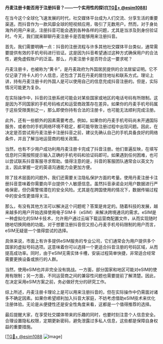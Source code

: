 **丹麦注册卡能否用于注册抖音？——一个实用性的探讨[[TG💪+ @esim1088](https://t.me/s/esim1088)]**

在当今这个全球化飞速发展的时代，社交媒体平台成为人们交流、分享生活的重要渠道。而抖音作为一款风靡全球的短视频应用，吸引了无数用户。然而，对于身处海外的用户来说，注册抖音可能会遇到各种各样的问题，尤其是当涉及到身份验证时。今天，我们就来聊聊丹麦注册卡是否能够用来注册抖音。

首先，我们需要明确一点：抖音的注册流程与许多其他社交媒体平台类似，通常需要提供有效的手机号码进行验证。这是因为抖音希望通过这种方式确保用户的合法性，避免虚假账户的泛滥。那么，丹麦注册卡是否符合这一要求呢？

丹麦注册卡，也被称为“黄卡”，是丹麦政府为外国居民提供的合法居留证明。它不仅记录了持卡人的个人信息，还包含了其在丹麦的居住地址和联系方式。理论上讲，持有丹麦注册卡的外国人是可以使用自己的信息完成抖音注册的。但是，实际情况可能更为复杂。

在实际操作中，抖音的注册系统可能会对某些国家或地区的电话号码有所限制。这是因为不同国家的手机号码格式和运营商政策存在差异。如果你的丹麦手机号码属于这些受限类别之一，那么即使你持有合法的注册卡，也可能无法顺利完成注册。

此外，还有一些额外的因素需要考虑。例如，如果你的丹麦手机号码尚未开通国际服务，或者你的手机网络环境不稳定，都可能导致注册过程中出现问题。因此，在决定是否尝试用丹麦注册卡注册抖音之前，建议先确认自己的手机具备良好的网络条件，并且了解当地运营商的相关政策。

当然，也有不少用户成功利用丹麦注册卡完成了抖音注册。他们普遍反映，在填写信息时只需按照提示输入正确的手机号码和验证码即可。如果遇到任何困难，也可以尝试联系抖音客服寻求帮助。值得注意的是，抖音的客服团队通常会以英文为主，因此掌握一定的英语沟通能力会更加方便。

除了技术层面的问题外，我们还需要关注隐私保护方面的考量。使用丹麦注册卡注册抖音意味着你需要向平台提供个人敏感信息。虽然抖音承诺会对用户数据进行严格保密，但仍需警惕潜在的安全风险。尤其是在跨国使用的情况下，数据传输过程中的安全性更值得关注。

那么，有没有其他方法可以解决这个问题呢？答案是肯定的。随着科技的发展，越来越多的用户开始选择使用电子SIM卡（eSIM）来解决跨境通讯的需求。eSIM是一种虚拟化的SIM卡技术，允许用户通过云端下载运营商配置文件，从而实现随时随地切换网络的功能。对于想要注册抖音但又担心丹麦手机号码限制的用户而言，eSIM无疑是一个值得尝试的选择。

具体来说，市面上有许多提供eSIM服务的专业公司，它们通常会为用户提供多个国家的虚拟号码选项。这意味着你可以选择一个更适合抖音注册的号码区域，从而提高成功率。同时，由于eSIM无需实体卡槽，安装过程简单快捷，非常适合经常需要更换设备或旅行的人群。

当然，使用eSIM也并非完全没有挑战。一方面，部分国家和地区可能对eSIM的使用有限制；另一方面，不同运营商之间的兼容性问题也需要提前了解清楚。因此，在决定采用eSIM方案之前，务必做好充分的研究工作。

综上所述，丹麦注册卡理论上是可以用来注册抖音的，但在实际操作中仍需面对诸多不确定因素。如果你希望顺利加入抖音大家庭，不妨考虑借助eSIM技术来优化注册体验。无论是从便捷性还是安全性角度来看，这都是一个值得推荐的选择。

最后提醒大家，在享受社交媒体带来的乐趣的同时，也要时刻注意个人信息安全。合理设置隐私权限，定期更新密码，避免泄露过多私人信息，这些都是保障自身权益的重要措施。

[[TG💪+ @esim1088](https://t.me/s/esim1088) ![Image](https://i.postimg.cc/4NQfJmqS/Snipaste-2025-05-13-00-14-12.png)]